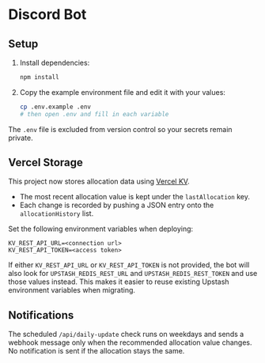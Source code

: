 # Discord Bot

## Setup

1. Install dependencies:
   ```bash
   npm install
   ```
2. Copy the example environment file and edit it with your values:
   ```bash
   cp .env.example .env
   # then open .env and fill in each variable
   ```

The `.env` file is excluded from version control so your secrets remain private.

## Vercel Storage

This project now stores allocation data using [Vercel KV](https://vercel.com/docs/storage/vercel-kv).

- The most recent allocation value is kept under the `lastAllocation` key.
- Each change is recorded by pushing a JSON entry onto the `allocationHistory` list.

Set the following environment variables when deploying:

```
KV_REST_API_URL=<connection url>
KV_REST_API_TOKEN=<access token>
```

If either `KV_REST_API_URL` or `KV_REST_API_TOKEN` is not provided, the bot will
also look for `UPSTASH_REDIS_REST_URL` and `UPSTASH_REDIS_REST_TOKEN` and use
those values instead. This makes it easier to reuse existing Upstash
environment variables when migrating.

## Notifications

The scheduled `/api/daily-update` check runs on weekdays and sends a webhook
message only when the recommended allocation value changes. No notification is
sent if the allocation stays the same.

